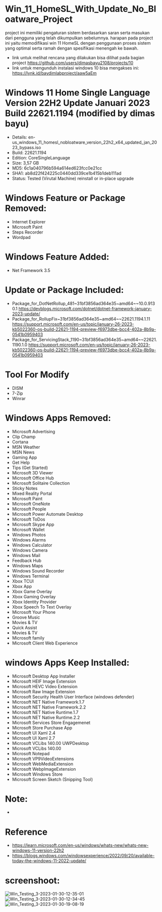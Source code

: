# Win_11_HomeSL_With_Update_No_Bloatware_Project

project ini memiliki pengaturan sistem berdasarkan saran serta masukan dari pengguna yang telah dikumpulkan sebelumnya. harapan pada project ini yaitu memodifikasi win 11 HomeSL dengan penggunaan proses sistem yang optimal serta ramah dengan spesifikasi menengah ke bawah.

- link untuk melihat rencana yang dilakukan bisa dilihat pada bagian project https://github.com/users/dimasbayu2108/projects/10
- link untuk mengunduh instalasi windows 10 bisa mengakses ini: https://lynk.id/baydimlabproject/aaw5aEm

# Windows 11 Home Single Language Version 22H2 Update Januari 2023 Build 22621.1194 (modified by dimas bayu) 

- Details: en-us_windows_11_homesl_nobloatware_version_22h2_x64_updated_jan_2023_bypass.iso
- Build: 22621.1194
- Edition: CoreSingleLanguage
- Size: 3,57 GB
- MD5: 6c1a040796b594a614ed623fcc0e21cc
- SHA1: ab8d22f424225c0440dd339ce1b415b1deb111ad
- Status: Tested (Virutal Machine) reinstall or in-place upgrade

# Windows Feature or Package Removed:
- Internet Explorer
- Microsoft Paint
- Steps Recorder
- Wordpad

# Windows Feature Added:
- Net Framework 3.5

# Update or Package Included:
- Package_for_DotNetRollup_481~31bf3856ad364e35~amd64~~10.0.9130.1 https://devblogs.microsoft.com/dotnet/dotnet-framework-january-2023-update/
- Package_for_RollupFix~31bf3856ad364e35~amd64~~22621.1194.1.11 https://support.microsoft.com/en-us/topic/january-26-2023-kb5022360-os-build-22621-1194-preview-f6973dbe-bcc4-402a-8b9a-0541b0959403 
- Package_for_ServicingStack_1190~31bf3856ad364e35~amd64~~22621.1190.1.0 https://support.microsoft.com/en-us/topic/january-26-2023-kb5022360-os-build-22621-1194-preview-f6973dbe-bcc4-402a-8b9a-0541b0959403 

# Tool For Modify
- DISM
- 7-Zip
- Winrar

# Windows Apps Removed:
- Microsoft Advertising
- Clip Champ
- Cortana
- MSN Weather
- MSN News
- Gaming App
- Get Help
- Tips (Get Started)
- Microsoft 3D Viewer
- Microsoft Office Hub
- Microsoft Solitaire Collection
- Sticky Notes
- Mixed Reality Portal
- Microsoft Paint
- Microsoft OneNote
- Microsoft People
- Microsoft Power Automate Desktop
- Microsoft ToDos
- Microsoft Skype App
- Microsoft Wallet
- Windows Photos
- Windows Alarms
- Windows Calculator
- Windows Camera
- Windows Mail
- Feedback Hub
- Windows Maps
- Windows Sound Recorder
- Windows Terminal
- Xbox TCUI
- Xbox App
- Xbox Game Overlay
- Xbox Gaming Overlay
- Xbox Identity Provider
- Xbox Speech To Text Overlay
- Microsoft Your Phone
- Groove Music
- Movies & TV 
- Quick Assist
- Movies & TV
- Microsoft family
- Microsoft Client Web Experience

# windows Apps Keep Installed:
- Microsoft Desktop App Installer
- Microsoft HEIF Image Extension
- Microsoft HEVC Video Extension
- Microsoft Raw Image Extension
- Microsoft Security Health User Interface (windows defender)
- Microsoft NET Native Framework.1.7
- Microsoft NET Native Framework.2.2
- Microsoft NET Native Runtime.1.7
- Microsoft NET Native Runtime.2.2
- Microsoft Services Store Engagemenet
- Microsoft Store Purchase App
- Microsoft UI Xaml 2.4
- Microsoft UI Xaml 2.7
- Microsoft VCLibs 140.00 UWPDesktop
- Microsoft VCLibs 140.00
- Microsoft Notepad
- Microsoft VP9VideoExtensions
- Microsoft WebMediaExtension
- Microsoft WebpImageExtension
- Microsoft Windows Store
- Microsoft Screen Sketch (Snipping Tool)


# Note:
- 

# Reference
- https://learn.microsoft.com/en-us/windows/whats-new/whats-new-windows-11-version-22h2
- https://blogs.windows.com/windowsexperience/2022/09/20/available-today-the-windows-11-2022-update/

# screenshoot:
![Win_Testing_3-2023-01-30-12-35-01](https://user-images.githubusercontent.com/48012187/215409436-9965532f-48d3-47bb-b836-b057f08fb110.png)
![Win_Testing_3-2023-01-30-12-34-45](https://user-images.githubusercontent.com/48012187/215409439-dc8c2a02-fb1e-45f5-9488-88d6808d24db.png)
![Win_Testing_3-2023-01-30-19-08-19](https://user-images.githubusercontent.com/48012187/215473780-d462977b-bd28-4988-b475-434b055276d0.png)





